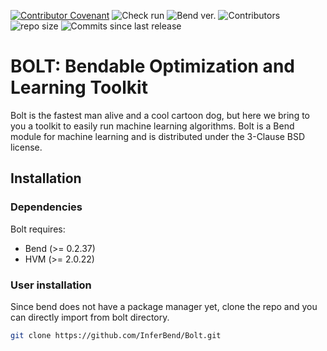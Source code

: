 [![Contributor Covenant](https://img.shields.io/badge/Contributor%20Covenant-2.0-4baaaa.svg)](code_of_conduct.md) 
![Check run](https://img.shields.io/github/check-runs/InferBend/Bolt/main)
![Bend ver.](https://img.shields.io/badge/Bend-0.2.37-blue)
![Contributors](https://img.shields.io/github/contributors/InferBend/Bolt)
![repo size](https://img.shields.io/github/repo-size/InferBend/Bolt)
![Commits since last release](https://img.shields.io/github/commits-since/InferBend/Bolt/latest?include_prereleases&color=red)

# BOLT: Bendable Optimization and Learning Toolkit

Bolt is the fastest man alive and a cool cartoon dog, but here we bring to you a toolkit to easily run machine learning algorithms. Bolt is a Bend module for machine learning and is distributed under the 3-Clause BSD license.

## Installation

### Dependencies
Bolt requires:
- Bend (>= 0.2.37)
- HVM (>= 2.0.22)

### User installation

Since bend does not have a package manager yet, clone the repo and you can directly import from bolt directory.
```bash
git clone https://github.com/InferBend/Bolt.git
``` 
